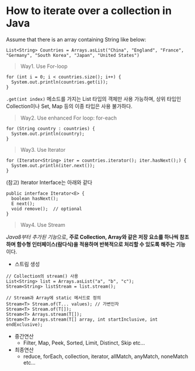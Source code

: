 # How to iterate over a collection in Java

Assume that there is an array containing String like below:
```
List<String> Countries = Arrays.asList("China", "England", "France", "Germany", "South Korea", "Japan", "United States")
```

> Way1. Use For-loop

```
for (int i = 0; i < countries.size(); i++) {
  System.out.println(countries.get(i));
}
```

```.get(int index)``` 메소드를 가지는 List 타입의 객체만 사용 가능하며, 상위 타입인 Collection이나 Set, Map 등의 이종 타입은 사용 불가하다.

> Way2. Use enhanced For loop: for-each

```
for (String country : countries) {
  System.out.println(country);
}
```

> Way3. Use Iterator

```
for (Iterator<String> iter = countries.iterator(); iter.hasNext();) {
  System.out.println(iter.next());
}
```

(참고) Iterator Interface는 아래와 같다
```
public interface Iterator<E> {
  boolean hasNext();
  E next();
  void remove();  // optional
}
```

> Way4. Use Stream

*Java8부터 추가된 기능*으로, **주로 Collection, Array와 같은 저장 요소를 하나씩 참조하며 함수형 인터페이스(람다식)을 적용하며 반복적으로 처리할 수 있도록 해주는 기능** 이다.

- 스트림 생성

```
// Collection의 stream() 사용
List<String> list = Arrays.asList("a", "b", "c");
Stream<String> listStream = list.stream();

// Stream과 Array에 static 메서드로 정의
Stream<T> Stream.of(T... values); // 가변인자
Stream<T> Stream.of(T[]);
Stream<T> Arrays.stream(T[]);
Stream<T> Arrays.stream(T[] array, int startInclusive, int endExclusive);
```

- 중간연산
  + Filter, Map, Peek, Sorted, Limit, Distinct, Skip etc...
- 최종연산
  + reduce, forEach, collection, iterator, allMatch, anyMatch, noneMatch etc...
